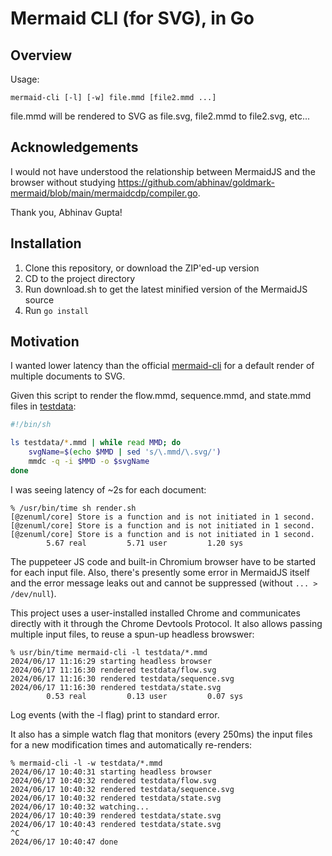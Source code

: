 # Mermaid CLI (for SVG), in Go

## Overview

Usage:

```
mermaid-cli [-l] [-w] file.mmd [file2.mmd ...]
```

file.mmd will be rendered to SVG as file.svg, file2.mmd to file2.svg, etc...

## Acknowledgements

I would not have understood the relationship between MermaidJS and the browser without studying <https://github.com/abhinav/goldmark-mermaid/blob/main/mermaidcdp/compiler.go>.

Thank you, Abhinav Gupta!

## Installation

1. Clone this repository, or download the ZIP'ed-up version
2. CD to the project directory
3. Run download.sh to get the latest minified version of the MermaidJS source
4. Run `go install`

## Motivation

I wanted lower latency than the official [mermaid-cli](https://github.com/mermaid-js/mermaid-cli) for a default render of multiple documents to SVG.

Given this script to render the flow.mmd, sequence.mmd, and state.mmd files in [testdata](./testdata):

```sh
#!/bin/sh

ls testdata/*.mmd | while read MMD; do
	svgName=$(echo $MMD | sed 's/\.mmd/\.svg/')
	mmdc -q -i $MMD -o $svgName
done
```

I was seeing latency of ~2s for each document:

```none
% /usr/bin/time sh render.sh
[@zenuml/core] Store is a function and is not initiated in 1 second.
[@zenuml/core] Store is a function and is not initiated in 1 second.
[@zenuml/core] Store is a function and is not initiated in 1 second.
        5.67 real         5.71 user         1.20 sys
```

The puppeteer JS code and built-in Chromium browser have to be started for each input file. Also, there's presently some error in MermaidJS itself and the error message leaks out and cannot be suppressed (without `... > /dev/null`).

This project uses a user-installed installed Chrome and communicates directly with it through the Chrome Devtools Protocol. It also allows passing multiple input files, to reuse a spun-up headless browswer:

```none
% usr/bin/time mermaid-cli -l testdata/*.mmd
2024/06/17 11:16:29 starting headless browser
2024/06/17 11:16:30 rendered testdata/flow.svg
2024/06/17 11:16:30 rendered testdata/sequence.svg
2024/06/17 11:16:30 rendered testdata/state.svg
        0.53 real         0.13 user         0.07 sys
```

Log events (with the -l flag) print to standard error.

It also has a simple watch flag that monitors (every 250ms) the input files for a new modification times and automatically re-renders:

```none
% mermaid-cli -l -w testdata/*.mmd
2024/06/17 10:40:31 starting headless browser
2024/06/17 10:40:32 rendered testdata/flow.svg
2024/06/17 10:40:32 rendered testdata/sequence.svg
2024/06/17 10:40:32 rendered testdata/state.svg
2024/06/17 10:40:32 watching...
2024/06/17 10:40:39 rendered testdata/state.svg
2024/06/17 10:40:43 rendered testdata/state.svg
^C
2024/06/17 10:40:47 done
```
